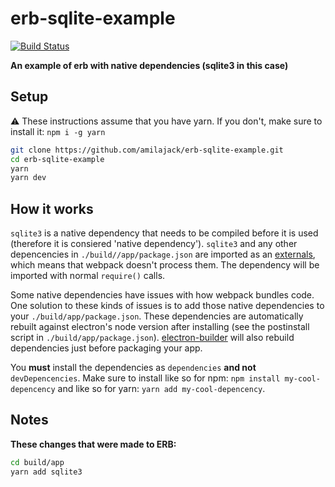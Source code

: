 # erb-sqlite-example

[![Build Status](https://travis-ci.org/amilajack/erb-sqlite-example.svg?branch=master&maxAge=2592)](https://travis-ci.org/amilajack/erb-sqlite-example)

**An example of erb with native dependencies (sqlite3 in this case)**

## Setup

⚠️ These instructions assume that you have yarn. If you don't, make sure to install it: `npm i -g yarn`

```bash
git clone https://github.com/amilajack/erb-sqlite-example.git
cd erb-sqlite-example
yarn
yarn dev
```

## How it works

`sqlite3` is a native dependency that needs to be compiled before it is used (therefore it is consiered 'native dependency'). `sqlite3` and any other depencencies in `./build//app/package.json` are imported as an [externals](https://webpack.js.org/configuration/externals/), which means that webpack doesn't process them. The dependency will be imported with normal `require()` calls.

Some native dependencies have issues with how webpack bundles code. One solution to these kinds of issues is to add those native dependencies to your `./build/app/package.json`. These dependencies are automatically rebuilt against electron's node version after installing (see the postinstall script in `./build/app/package.json`). [electron-builder](https://github.com/electron-userland/electron-builder) will also rebuild dependencies just before packaging your app.

You **must** install the dependencies as `dependencies` **and not** `devDepencencies`. Make sure to install like so for npm: `npm install my-cool-depencency` and like so for yarn: `yarn add my-cool-depencency`.

## Notes

**These changes that were made to ERB:**

```bash
cd build/app
yarn add sqlite3
```
